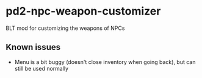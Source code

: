 # pd2-npc-weapon-customizer
BLT mod for customizing the weapons of NPCs

## Known issues
- Menu is a bit buggy (doesn't close inventory when going back), but can still be used normally